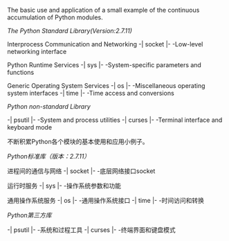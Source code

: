 The basic use and application of a small example of the continuous accumulation of Python modules.

*The Python Standard Library(Version:2.7.11)*

Interprocess Communication and Networking
-| socket |- -Low-level networking interface

Python Runtime Services
-| sys |- -System-specific parameters and functions

Generic Operating System Services
-| os |- -Miscellaneous operating system interfaces
-| time |- -Time access and conversions

*Python non-standard Library*

-| psutil |- -System and process utilities
-| curses |- -Terminal interface and keyboard mode



不断积累Python各个模块的基本使用和应用小例子。

*Python标准库（版本：2.7.11）*

进程间的通信与网络
-| socket |- -底层网络接口socket

运行时服务
-| sys |- -操作系统参数和功能

通用操作系统服务
-| os |- -通用操作系统接口
-| time |- -时间访问和转换

*Python第三方库*

-| psutil |- -系统和过程工具
-| curses |- -终端界面和键盘模式



